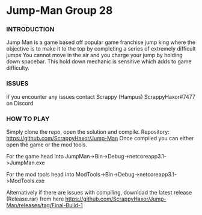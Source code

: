 # Jump-Man Group 28

### INTRODUCTION
  Jump Man is a game based off popular game franchise jump king where the objective is to make it to the top by completing a series of extremely difficult jumps
  You cannot move in the air and you charge your jump by holding down spacebar. This hold down mechanic is sensitive which adds to game difficulty.
  
### ISSUES
  If you encounter any issues contact Scrappy (Hampus) ScrappyHaxor#7477 on Discord
  
  
### HOW TO PLAY
  Simply clone the repo, open the solution and compile. Repository: https://github.com/ScrappyHaxor/Jump-Man
  Once compiled you can either open the game or the mod tools.
  
  For the game head into JumpMan->Bin->Debug->netcoreapp3.1->JumpMan.exe
  
  For the mod tools head into ModTools->Bin->Debug->netcoreapp3.1->ModTools.exe
  
  Alternatively if there are issues with compiling, download the latest release (Release.rar) from here https://github.com/ScrappyHaxor/Jump-Man/releases/tag/Final-Build-1
